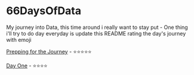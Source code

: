 # 66DaysOfData

My journey into Data, this time around i really want to stay put - One thing i'll try to do day everyday is update this README rating the day's journey with emoji 


[Prepping for the Journey](docs/data_prepup.md) -   ⭐⭐⭐⭐⭐

[Day One](docs/day_one.md)  -   ⭐⭐⭐⭐